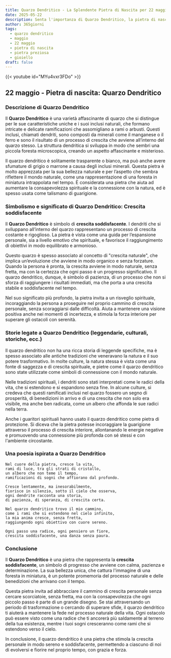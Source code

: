 ```yaml
---
title: Quarzo Dendritico - La Splendente Pietra di Nascita per 22 maggio
date: 2025-05-22
description: Senta l'importanza di Quarzo Dendritico, la pietra di nascita di 22 maggio che simboleggia Crescita soddisfacente. Lasci che la sua bellezza e il suo significato illuminino la sua giornata.
author: 365giorni
tags:
  - quarzo dendritico
  - maggio
  - 22 maggio
  - pietra di nascita
  - pietra preziosa
  - gioiello
draft: false
---
```


{{< youtube id="MYu4vxr3FDo" >}}

## 22 maggio - Pietra di nascita: Quarzo Dendritico

### Descrizione di Quarzo Dendritico

Il **Quarzo Dendritico** è una varietà affascinante di quarzo che si distingue per le sue caratteristiche uniche e i suoi inclusi naturali, che formano intricate e delicate ramificazioni che assomigliano a rami o arbusti. Questi inclusi, chiamati dendriti, sono composti da minerali come il manganese o il ferro e sono il risultato di un processo di crescita che avviene all’interno del quarzo stesso. La struttura dendritica si sviluppa in modo che sembri una piccola foresta microscopica, creando un aspetto affascinante e misterioso.

Il quarzo dendritico è solitamente trasparente o bianco, ma può anche avere sfumature di grigio o marrone a causa degli inclusi minerali. Questa pietra è molto apprezzata per la sua bellezza naturale e per l’aspetto che sembra riflettere il mondo naturale, come una rappresentazione di una foresta in miniatura intrappolata nel tempo. È considerata una pietra che aiuta ad aumentare la consapevolezza spirituale e la connessione con la natura, ed è spesso usata come talismano di guarigione.

### Simbolismo e significato di Quarzo Dendritico: Crescita soddisfacente

Il **Quarzo Dendritico** è simbolo di **crescita soddisfacente**. I dendriti che si sviluppano all’interno del quarzo rappresentano un processo di crescita costante e rigoglioso. La pietra è vista come una guida per l’espansione personale, sia a livello emotivo che spirituale, e favorisce il raggiungimento di obiettivi in modo equilibrato e armonioso.

Questo quarzo è spesso associato al concetto di "crescita naturale", che implica un’evoluzione che avviene in modo organico e senza forzature. Quando la persona è pronta, la crescita avviene in modo naturale, senza fretta, ma con la certezza che ogni passo è un progresso significativo. Il quarzo dendritico, dunque, è simbolo di pazienza, di un processo che non si sforza di raggiungere i risultati immediati, ma che porta a una crescita stabile e soddisfacente nel tempo.

Nel suo significato più profondo, la pietra invita a un risveglio spirituale, incoraggiando la persona a proseguire nel proprio cammino di crescita personale, senza scoraggiarsi dalle difficoltà. Aiuta a mantenere una visione positiva anche nei momenti di incertezza, e stimola la forza interiore per superare gli ostacoli con serenità.

### Storie legate a Quarzo Dendritico (leggendarie, culturali, storiche, ecc.)

Il quarzo dendritico non ha una ricca storia di leggende specifiche, ma è spesso associato alle antiche tradizioni che veneravano la natura e il suo potere trasformativo. In molte culture, la natura stessa è vista come una fonte di saggezza e di crescita spirituale, e pietre come il quarzo dendritico sono state utilizzate come simboli di connessione con il mondo naturale.

Nelle tradizioni spirituali, i dendriti sono stati interpretati come le radici della vita, che si estendono e si espandono senza fine. In alcune culture, si credeva che questi ramificati inclusi nel quarzo fossero un segno di prosperità, di benedizioni in arrivo e di una crescita che non solo era visibile, ma anche ben radicata, come un albero che affonda le sue radici nella terra.

Anche i guaritori spirituali hanno usato il quarzo dendritico come pietra di protezione. Si diceva che la pietra potesse incoraggiare la guarigione attraverso il processo di crescita interiore, allontanando le energie negative e promuovendo una connessione più profonda con sé stessi e con l'ambiente circostante.

### Una poesia ispirata a Quarzo Dendritico

```
Nel cuore della pietra, cresce la vita,
rami di luce, tra gli strati di cristallo,
un albero che non teme il tempo,
ramificazioni di sogni che affiorano dal profondo.

Cresce lentamente, ma inesorabilmente,
fiorisce in silenzio, sotto il cielo che osserva,
ogni dendrite racconta una storia,
di pazienza, di speranza, di crescita certa.

Nel quarzo dendritico trovo il mio cammino,
come i rami che si estendono nel cielo infinito,
la mia anima cresce, senza fretta,
raggiungendo ogni obiettivo con cuore sereno.

Ogni passo una radice, ogni pensiero un fiore,
crescita soddisfacente, una danza senza paura.
```

### Conclusione

Il **Quarzo Dendritico** è una pietra che rappresenta la **crescita soddisfacente**, un simbolo di progresso che avviene con calma, pazienza e determinazione. La sua bellezza unica, che cattura l'immagine di una foresta in miniatura, è un potente promemoria del processo naturale e delle benedizioni che arrivano con il tempo.

Questa pietra invita ad abbracciare il cammino di crescita personale senza cercare scorciatoie, senza fretta, ma con la consapevolezza che ogni piccolo passo è parte di un grande disegno. Se stai attraversando un periodo di trasformazione o cercando di superare sfide, il quarzo dendritico ti aiuterà a mantenere la fede nel processo naturale della vita. Ogni ostacolo può essere visto come una radice che ti ancorerà più saldamente al terreno della tua esistenza, mentre i tuoi sogni cresceranno come rami che si estendono verso il cielo.

In conclusione, il quarzo dendritico è una pietra che stimola la crescita personale in modo sereno e soddisfacente, permettendo a ciascuno di noi di evolversi e fiorire nel proprio tempo, con grazia e forza.